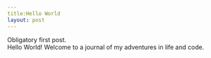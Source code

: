 ```yaml
---
title:Hello World
layout: post
---
```

Obligatory first post.  
Hello World!
Welcome to a journal of my adventures in life and code.  

